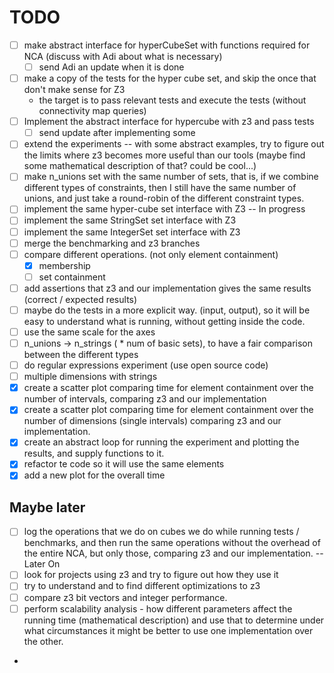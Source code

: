 # TODO

- [ ] make abstract interface for hyperCubeSet with functions required for NCA (discuss with Adi about what is necessary)
  - [ ] send Adi an update when it is done
- [ ] make a copy of the tests for the hyper cube set, and skip the once that don't make sense for Z3
  - the target is to pass relevant tests and execute the tests (without connectivity map queries)
- [ ] Implement the abstract interface for hypercube with z3 and pass tests
  - [ ] send update after implementing some
- [ ] extend the experiments -- with some abstract examples, try to figure out the limits where z3 becomes more useful
  than our tools (maybe find some mathematical description of that? could be cool...)
- [ ] make n_unions set with the same number of sets, that is, if we combine different types of constraints, then I 
still have the same number of unions, and just take a round-robin of the different constraint types.
- [ ] implement the same hyper-cube set interface with Z3 -- In progress
- [ ] implement the same StringSet set interface with Z3
- [ ] implement the same IntegerSet set interface with Z3
- [ ] merge the benchmarking and z3 branches
- [ ] compare different operations. (not only element containment)
  - [x] membership
  - [ ] set containment
- [ ] add assertions that z3 and our implementation gives the same results (correct / expected results)
- [ ] maybe do the tests in a more explicit way. (input, output), so it will be easy to understand what is running, 
  without getting inside the code.
- [ ] use the same scale for the axes
- [ ] n_unions -> n_strings ( * num of basic sets), to have a fair comparison between the different
  types
- [ ] do regular expressions experiment (use open source code)
- [ ] multiple dimensions with strings
- [x] create a scatter plot comparing time for element containment over the
  number of intervals, comparing z3 and our implementation
- [x] create a scatter plot comparing time for element containment over
  the number of dimensions (single intervals) comparing z3 and our implementation.
- [x] create an abstract loop for running the experiment and plotting the results, and supply functions to it.
- [x] refactor te code so it will use the same elements
- [x] add a new plot for the overall time

## Maybe later
- [ ] log the operations that we do on cubes we do while running tests / benchmarks, and then run the same operations
  without the overhead of the entire NCA, but only those, comparing z3 and our implementation. -- Later On
- [ ] look for projects using z3 and try to figure out how they use it
- [ ] try to understand and to find different optimizations to z3
- [ ] compare z3 bit vectors and integer performance.
- [ ] perform scalability analysis - how different parameters affect the running time (mathematical description)
and use that to determine under what circumstances it might be better to use one implementation over the other.
- 